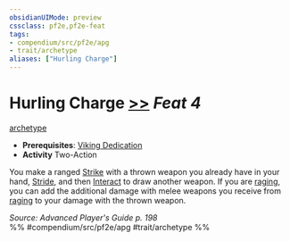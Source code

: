 ```yaml
---
obsidianUIMode: preview
cssclass: pf2e,pf2e-feat
tags:
- compendium/src/pf2e/apg
- trait/archetype
aliases: ["Hurling Charge"]
---
```

# Hurling Charge  [>>](../../rules/core-rulebook/chapter-9-playing-the-game.md#Actions "Two-Action") *Feat 4*  
[archetype](../../rules/traits/archetype.md)  

- **Prerequisites**: [Viking Dedication](viking-dedication-apg.md)
- **Activity** Two-Action

You make a ranged [Strike](../../rules/actions/strike.md) with a thrown weapon you already have in your hand, [Stride](../../rules/actions/stride.md), and then [Interact](../../rules/actions/interact.md) to draw another weapon. If you are [raging](../../rules/actions/rage.md), you can add the additional damage with melee weapons you receive from [raging](../../rules/actions/rage.md) to your damage with the thrown weapon.

*Source: Advanced Player's Guide p. 198*  
%% #compendium/src/pf2e/apg #trait/archetype %%